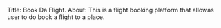 
Title: Book Da Flight.
About: This is a flight booking platform that allowas user to do book a flight to a place.
